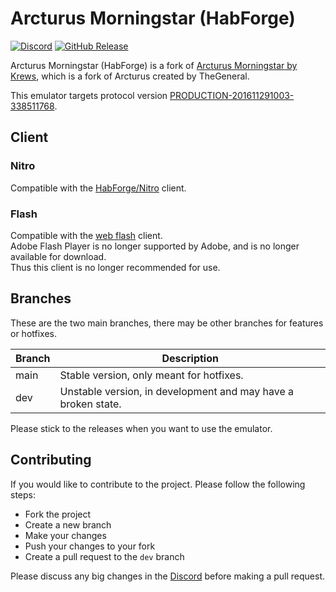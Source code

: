 # Arcturus Morningstar (HabForge)

[![Discord](https://img.shields.io/discord/1284673800662679552?logo=discord&color=7289DA&label=HabForge&logoColor=fff)](https://discord.gg/q3tCNQAzWe)
[![GitHub Release](https://img.shields.io/github/v/release/HabForge/ArcturusMorningstar)](https://github.com/HabForge/ArcturusMorningstar/releases/latest)

Arcturus Morningstar (HabForge) is a fork of [Arcturus Morningstar by Krews](https://git.krews.org/morningstar/Arcturus-Community), which is a fork of Arcturus created by TheGeneral.  

This emulator targets protocol version [PRODUCTION-201611291003-338511768](https://sulek.dev/release/flash/PRODUCTION-201611291003-338511768).

## Client

### Nitro

Compatible with the [HabForge/Nitro](https://github.com/HabForge/Nitro) client.

### Flash

Compatible with the [web flash](https://sulek.dev/release/flash/PRODUCTION-201611291003-338511768) client.  
Adobe Flash Player is no longer supported by Adobe, and is no longer available for download.  
Thus this client is no longer recommended for use.

## Branches

These are the two main branches, there may be other branches for features or hotfixes.

| Branch | Description                                                   |
|--------|---------------------------------------------------------------|
| main   | Stable version, only meant for hotfixes.                      |
| dev    | Unstable version, in development and may have a broken state. |

Please stick to the releases when you want to use the emulator.

## Contributing

If you would like to contribute to the project. Please follow the following steps:

- Fork the project
- Create a new branch
- Make your changes
- Push your changes to your fork
- Create a pull request to the `dev` branch

Please discuss any big changes in the [Discord](https://discord.gg/q3tCNQAzWe) before making a pull request.
